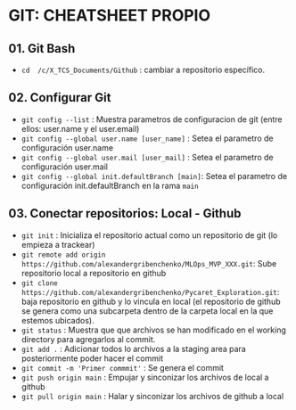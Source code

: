 # GIT: CHEATSHEET PROPIO

## 01. Git Bash
- `cd  /c/X_TCS_Documents/Github` : cambiar a repositorio específico.

## 02. Configurar Git
- `git config --list` : Muestra parametros de configuracion de git (entre ellos: user.name y el user.email)
- `git config --global user.name [user_name]` : Setea el parametro de configuración user.name
- `git config --global user.mail [user_mail]` : Setea el parametro de configuración user.mail
- `git config --global init.defaultBranch [main]`: Setea el parametro de configuración init.defaultBranch en la rama `main`

## 03. Conectar repositorios: Local - Github
- `git init` : Inicializa el repositorio actual como un repositorio de git (lo empieza a trackear)
- `git remote add origin https://github.com/alexandergribenchenko/MLOps_MVP_XXX.git`: Sube repositorio local a repositorio en github
- `git clone https://github.com/alexandergribenchenko/Pycaret_Exploration.git`: baja repositorio en github y lo vincula en local (el repositorio de github se genera como una subcarpeta dentro de la carpeta local en la que estemos ubicados). 
- `git status` : Muestra que que archivos se han modificado en el working directory para agregarlos al commit.
- `git add .` : Adicionar todos lo archivos a la staging area para posteriormente poder hacer el commit
- `git commit -m 'Primer commmit'` : Se genera el commit
- `git push origin main` : Empujar y sinconizar los archivos de local a github
- `git pull origin main` : Halar y sinconizar los archivos de github a local
